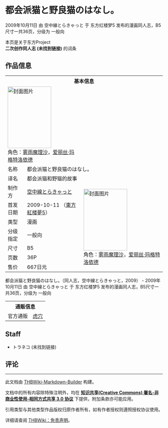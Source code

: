 # 都会派猫と野良猫のはなし。

<!-- source html: G:\repos\THBWiki-Markdown-Builder\THBWikiMarkdown\Temp\main\b\b0\ns0%3A%E9%83%BD%E4%BC%9A%E6%B4%BE%E7%8C%AB%E3%81%A8%E9%87%8E%E8%89%AF%E7%8C%AB%E3%81%AE%E3%81%AF%E3%81%AA%E3%81%97%E3%80%82.html -->

2009年10月11日 由 空中線とらきゃっと 于 东方红楼梦5 发布的漫画同人志，B5尺寸一共36页，分级为 一般向

本页是关于东方Project  
 **二次创作同人志 (未找到链接)** 的词条

## 作品信息

<table><tbody><tr><th colspan="3">基本信息</th></tr><tr><td class="cover-artwork-mobile" colspan="2"><a href="./文件-都会派猫と野良猫のはなし。封面.jpg.md" class="image" title="封面图片"><img alt="封面图片" src="https://upload.thwiki.cc/thumb/4/4f/%E9%83%BD%E4%BC%9A%E6%B4%BE%E7%8C%AB%E3%81%A8%E9%87%8E%E8%89%AF%E7%8C%AB%E3%81%AE%E3%81%AF%E3%81%AA%E3%81%97%E3%80%82%E5%B0%81%E9%9D%A2.jpg/139px-%E9%83%BD%E4%BC%9A%E6%B4%BE%E7%8C%AB%E3%81%A8%E9%87%8E%E8%89%AF%E7%8C%AB%E3%81%AE%E3%81%AF%E3%81%AA%E3%81%97%E3%80%82%E5%B0%81%E9%9D%A2.jpg" decoding="async" loading="lazy" width="139" height="196" srcset="https://upload.thwiki.cc/thumb/4/4f/%E9%83%BD%E4%BC%9A%E6%B4%BE%E7%8C%AB%E3%81%A8%E9%87%8E%E8%89%AF%E7%8C%AB%E3%81%AE%E3%81%AF%E3%81%AA%E3%81%97%E3%80%82%E5%B0%81%E9%9D%A2.jpg/209px-%E9%83%BD%E4%BC%9A%E6%B4%BE%E7%8C%AB%E3%81%A8%E9%87%8E%E8%89%AF%E7%8C%AB%E3%81%AE%E3%81%AF%E3%81%AA%E3%81%97%E3%80%82%E5%B0%81%E9%9D%A2.jpg 1.5x, https://upload.thwiki.cc/thumb/4/4f/%E9%83%BD%E4%BC%9A%E6%B4%BE%E7%8C%AB%E3%81%A8%E9%87%8E%E8%89%AF%E7%8C%AB%E3%81%AE%E3%81%AF%E3%81%AA%E3%81%97%E3%80%82%E5%B0%81%E9%9D%A2.jpg/279px-%E9%83%BD%E4%BC%9A%E6%B4%BE%E7%8C%AB%E3%81%A8%E9%87%8E%E8%89%AF%E7%8C%AB%E3%81%AE%E3%81%AF%E3%81%AA%E3%81%97%E3%80%82%E5%B0%81%E9%9D%A2.jpg 2x" data-file-width="1139" data-file-height="1600"></a><div class="cover-char">角色：<a href="./雾雨魔理沙.md" title="雾雨魔理沙">雾雨魔理沙</a>，<a href="./爱丽丝·玛格特洛依德.md" title="爱丽丝·玛格特洛依德">爱丽丝·玛格特洛依德</a></div></td>
</tr><tr><td class="label">名称</td><td colspan="2"> 都会派猫と野良猫のはなし。 </td></tr><tr><td class="label">译名</td><td colspan="2"> 都会派猫和野猫的故事 </td></tr><tr><td class="label">制作方</td><td><a href="./空中線とらきゃっと.md" title="空中線とらきゃっと">空中線とらきゃっと</a></td><td class="cover-artwork" rowspan="7" style="min-width:196px;"><a href="./文件-都会派猫と野良猫のはなし。封面.jpg.md" class="image" title="封面图片"><img alt="封面图片" src="https://upload.thwiki.cc/thumb/4/4f/%E9%83%BD%E4%BC%9A%E6%B4%BE%E7%8C%AB%E3%81%A8%E9%87%8E%E8%89%AF%E7%8C%AB%E3%81%AE%E3%81%AF%E3%81%AA%E3%81%97%E3%80%82%E5%B0%81%E9%9D%A2.jpg/139px-%E9%83%BD%E4%BC%9A%E6%B4%BE%E7%8C%AB%E3%81%A8%E9%87%8E%E8%89%AF%E7%8C%AB%E3%81%AE%E3%81%AF%E3%81%AA%E3%81%97%E3%80%82%E5%B0%81%E9%9D%A2.jpg" decoding="async" loading="lazy" width="139" height="196" srcset="https://upload.thwiki.cc/thumb/4/4f/%E9%83%BD%E4%BC%9A%E6%B4%BE%E7%8C%AB%E3%81%A8%E9%87%8E%E8%89%AF%E7%8C%AB%E3%81%AE%E3%81%AF%E3%81%AA%E3%81%97%E3%80%82%E5%B0%81%E9%9D%A2.jpg/209px-%E9%83%BD%E4%BC%9A%E6%B4%BE%E7%8C%AB%E3%81%A8%E9%87%8E%E8%89%AF%E7%8C%AB%E3%81%AE%E3%81%AF%E3%81%AA%E3%81%97%E3%80%82%E5%B0%81%E9%9D%A2.jpg 1.5x, https://upload.thwiki.cc/thumb/4/4f/%E9%83%BD%E4%BC%9A%E6%B4%BE%E7%8C%AB%E3%81%A8%E9%87%8E%E8%89%AF%E7%8C%AB%E3%81%AE%E3%81%AF%E3%81%AA%E3%81%97%E3%80%82%E5%B0%81%E9%9D%A2.jpg/279px-%E9%83%BD%E4%BC%9A%E6%B4%BE%E7%8C%AB%E3%81%A8%E9%87%8E%E8%89%AF%E7%8C%AB%E3%81%AE%E3%81%AF%E3%81%AA%E3%81%97%E3%80%82%E5%B0%81%E9%9D%A2.jpg 2x" data-file-width="1139" data-file-height="1600"></a><div class="cover-char">角色：<a href="./雾雨魔理沙.md" title="雾雨魔理沙">雾雨魔理沙</a>，<a href="./爱丽丝·玛格特洛依德.md" title="爱丽丝·玛格特洛依德">爱丽丝·玛格特洛依德</a></div></td>
</tr><tr><td class="label">首发日期</td><td>2009-10-11&#160;（<a href="/展会作品列表?e=%E4%B8%9C%E6%96%B9%E7%BA%A2%E6%A5%BC%E6%A2%A6%235">東方紅楼夢5</a>）</td></tr><tr><td class="label">类型</td><td>漫画</td></tr><tr><td class="label">分级指定</td><td>一般向</td></tr><tr><td class="label">尺寸</td><td>B5</td></tr><tr><td class="label">页数</td><td>36P</td></tr><tr><td class="label">售价</td><td>667日元</td></tr></tbody></table>

都会派猫と野良猫のはなし。（同人志，空中線とらきゃっと，2009） - 2009年10月11日 由 空中線とらきゃっと 于 东方红楼梦5 发布的漫画同人志，B5尺寸一共36页，分级为 一般向

<table><tbody><tr><th colspan="3">通贩信息</th></tr><tr><td class="label">官方通贩</td><td colspan="2"><a rel="nofollow" class="external text" href="https://ec.toranoana.jp/tora_r/ec/item/040010198250">虎穴</a></td></tr></tbody></table>



## Staff
- トラネコ (未找到链接)


## 评论




---

此文档由 [THBWiki-Markdown-Builder](https://github.com/Delsin-Yu/THBWiki-Markdown-Builder) 构建。

文档中的所有内容除特殊注明外，均在 [**知识共享(Creative Commons) 署名-非商业性使用-相同方式共享 3.0 协议**](https://creativecommons.org/licenses/by-sa/3.0/deed.zh-hans) 下提供，附加条款亦可能应用。

引用类型与其他类型作品版权归原作者所有，如有作者授权则遵照授权协议使用。

详细请查阅 [THBWiki：免责声明](https://thbwiki.cc/THBWiki:%E5%85%8D%E8%B4%A3%E5%A3%B0%E6%98%8E)。

